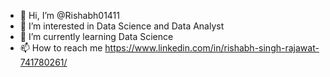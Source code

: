 - 👋 Hi, I’m @Rishabh01411
- 👀 I’m interested in Data Science and Data Analyst
- 🌱 I’m currently learning Data Science
- 📫 How to reach me https://www.linkedin.com/in/rishabh-singh-rajawat-741780261/

<!---
Rishabh01411/Rishabh01411 is a ✨ special ✨ repository because its `README.md` (this file) appears on your GitHub profile.
You can click the Preview link to take a look at your changes.
--->
